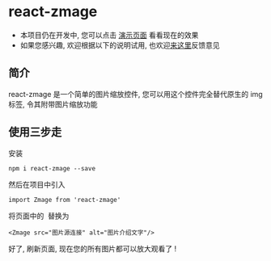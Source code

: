 # react-zmage
- 本项目仍在开发中, 您可以点击 [演示页面](http://zmage.u2sk.com) 看看现在的效果
- 如果您感兴趣, 欢迎根据以下的说明试用, 也欢迎[来这里](https://github.com/Caldis/react-zmage/issues)反馈意见

## 简介

react-zmage 是一个简单的图片缩放控件, 您可以用这个控件完全替代原生的 img 标签, 令其附带图片缩放功能

## 使用三步走

安装
```
npm i react-zmage --save
```

然后在项目中引入
```
import Zmage from 'react-zmage'
```

将页面中的 <img/> 替换为 <Zmage/>
```
<Zmage src="图片源连接" alt="图片介绍文字"/>
```

好了, 刷新页面, 现在您的所有图片都可以放大观看了 !